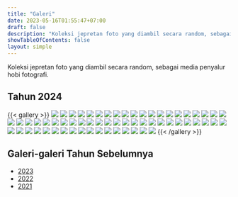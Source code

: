 ```yaml
---
title: "Galeri"
date: 2023-05-16T01:55:47+07:00
draft: false
description: "Koleksi jepretan foto yang diambil secara random, sebagai media penyalur hobi fotografi."
showTableOfContents: false
layout: simple
---
```


Koleksi jepretan foto yang diambil secara random, sebagai media penyalur
hobi fotografi.

## Tahun 2024
{{< gallery >}}
<img src="./2024/WhatsApp Image 2024-07-17 at 4.35.21 PM (1).jpeg" class="grid-w50 md:grid-w33 xl:grid-w25" />
<img src="./2024/WhatsApp Image 2024-07-17 at 4.35.21 PM (2).jpeg" class="grid-w50 md:grid-w33 xl:grid-w25" />
<img src="./2024/WhatsApp Image 2024-07-17 at 4.35.21.jpeg" class="grid-w50 md:grid-w33 xl:grid-w25" />
<img src="./2024/WhatsApp Image 2024-07-17 at 4.35.22 PM (1).jpeg" class="grid-w50 md:grid-w33 xl:grid-w25" />
<img src="./2024/WhatsApp Image 2024-07-17 at 4.35.22 PM.jpeg" class="grid-w50 md:grid-w33 xl:grid-w25" />
<img src="./2024/WhatsApp Image 2024-07-17 at 4.35.24 PM (1).jpeg" class="grid-w50 md:grid-w33 xl:grid-w25" />
<img src="./2024/WhatsApp Image 2024-07-17 at 4.35.24 PM.jpeg" class="grid-w50 md:grid-w33 xl:grid-w25" />
<img src="./2024/WhatsApp Image 2024-07-17 at 4.35.25 PM.jpeg" class="grid-w50 md:grid-w33 xl:grid-w25" />
<img src="./2024/WhatsApp Image 2024-07-17 at 4.35.27 PM.jpeg" class="grid-w50 md:grid-w33 xl:grid-w25" />
<img src="./2024/WhatsApp Image 2024-07-17 at 4.35.28 PM (1).jpeg" class="grid-w50 md:grid-w33 xl:grid-w25" />
<img src="./2024/WhatsApp Image 2024-07-17 at 4.35.28 PM (2).jpeg" class="grid-w50 md:grid-w33 xl:grid-w25" />
<img src="./2024/WhatsApp Image 2024-07-17 at 4.35.28 PM.jpeg" class="grid-w50 md:grid-w33 xl:grid-w25" />
<img src="./2024/WhatsApp Image 2024-07-17 at 4.35.29 PM.jpeg" class="grid-w50 md:grid-w33 xl:grid-w25" />
<img src="./2024/WhatsApp Image 2024-07-17 at 4.35.31 PM (1).jpeg" class="grid-w50 md:grid-w33 xl:grid-w25" />
<img src="./2024/WhatsApp Image 2024-07-17 at 4.35.31 PM (2).jpeg" class="grid-w50 md:grid-w33 xl:grid-w25" />
<img src="./2024/WhatsApp Image 2024-07-17 at 4.35.31 PM.jpeg" class="grid-w50 md:grid-w33 xl:grid-w25" />
<img src="./2024/WhatsApp Image 2024-07-17 at 4.35.32 PM (1).jpeg" class="grid-w50 md:grid-w33 xl:grid-w25" />
<img src="./2024/WhatsApp Image 2024-07-17 at 4.35.32 PM (2).jpeg" class="grid-w50 md:grid-w33 xl:grid-w25" />
<img src="./2024/WhatsApp Image 2024-07-17 at 4.35.32 PM.jpeg" class="grid-w50 md:grid-w33 xl:grid-w25" />
<img src="./2024/WhatsApp Image 2024-07-17 at 4.35.33 PM (1).jpeg" class="grid-w50 md:grid-w33 xl:grid-w25" />
<img src="./2024/WhatsApp Image 2024-07-17 at 4.35.33 PM (2).jpeg" class="grid-w50 md:grid-w33 xl:grid-w25" />
<img src="./2024/WhatsApp Image 2024-07-17 at 4.35.33 PM (3).jpeg" class="grid-w50 md:grid-w33 xl:grid-w25" />
<img src="./2024/WhatsApp Image 2024-07-17 at 4.35.33 PM.jpeg" class="grid-w50 md:grid-w33 xl:grid-w25" />
<img src="./2024/WhatsApp Image 2024-07-17 at 4.35.35 PM (1).jpeg" class="grid-w50 md:grid-w33 xl:grid-w25" />
<img src="./2024/WhatsApp Image 2024-07-17 at 4.35.35 PM.jpeg" class="grid-w50 md:grid-w33 xl:grid-w25" />
<img src="./2024/WhatsApp Image 2024-07-17 at 4.35.36 PM.jpeg" class="grid-w50 md:grid-w33 xl:grid-w25" />
<img src="./2024/WhatsApp Image 2024-05-04 at 8.46.40 PM.jpeg" class="grid-w50 md:grid-w33 xl:grid-w25" />
<img src="./2024/WhatsApp Image 2024-05-04 at 8.47.00 PM.jpeg" class="grid-w50 md:grid-w33 xl:grid-w25" />
<img src="./2024/WhatsApp Image 2024-05-04 at 8.47.07 PM.jpeg" class="grid-w50 md:grid-w33 xl:grid-w25" />
<img src="./2024/WhatsApp Image 2024-05-04 at 8.47.18 PM (1).jpeg" class="grid-w50 md:grid-w33 xl:grid-w25" />
<img src="./2024/WhatsApp Image 2024-05-04 at 8.47.18 PM.jpeg" class="grid-w50 md:grid-w33 xl:grid-w25" />
<img src="./2024/WhatsApp Image 2024-05-04 at 8.47.19 PM (1).jpeg" class="grid-w50 md:grid-w33 xl:grid-w25" />
<img src="./2024/WhatsApp Image 2024-05-04 at 8.47.19 PM (2).jpeg" class="grid-w50 md:grid-w33 xl:grid-w25" />
<img src="./2024/WhatsApp Image 2024-05-04 at 8.47.19 PM (5).jpeg" class="grid-w50 md:grid-w33 xl:grid-w25" />
<img src="./2024/WhatsApp Image 2024-05-04 at 8.47.19 PM.jpeg" class="grid-w50 md:grid-w33 xl:grid-w25" />
<img src="./2024/WhatsApp Image 2024-05-04 at 8.47.20 PM (1).jpeg" class="grid-w50 md:grid-w33 xl:grid-w25" />
<img src="./2024/WhatsApp Image 2024-05-04 at 8.47.20 PM (2).jpeg" class="grid-w50 md:grid-w33 xl:grid-w25" />
<img src="./2024/WhatsApp Image 2024-05-04 at 8.47.20 PM.jpeg" class="grid-w50 md:grid-w33 xl:grid-w25" />
<img src="./2024/WhatsApp Image 2024-05-04 at 8.47.21 PM (1).jpeg" class="grid-w50 md:grid-w33 xl:grid-w25" />
<img src="./2024/WhatsApp Image 2024-05-04 at 8.47.21 PM (2).jpeg" class="grid-w50 md:grid-w33 xl:grid-w25" />
<img src="./2024/WhatsApp Image 2024-05-04 at 8.47.21 PM.jpeg" class="grid-w50 md:grid-w33 xl:grid-w25" />
<img src="./2024/WhatsApp Image 2024-05-04 at 8.47.22 PM (1).jpeg" class="grid-w50 md:grid-w33 xl:grid-w25" />
<img src="./2024/WhatsApp Image 2024-05-04 at 8.47.22 PM (2).jpeg" class="grid-w50 md:grid-w33 xl:grid-w25" />
<img src="./2024/WhatsApp Image 2024-05-04 at 8.47.22 PM.jpeg" class="grid-w50 md:grid-w33 xl:grid-w25" />
<img src="./2024/WhatsApp Image 2024-05-04 at 8.47.23 PM (1).jpeg" class="grid-w50 md:grid-w33 xl:grid-w25" />
<img src="./2024/WhatsApp Image 2024-05-04 at 8.47.23 PM.jpeg" class="grid-w50 md:grid-w33 xl:grid-w25" />
<img src="./2024/WhatsApp Image 2024-05-04 at 8.47.24 PM (1).jpeg" class="grid-w50 md:grid-w33 xl:grid-w25" />
<img src="./2024/WhatsApp Image 2024-05-04 at 8.47.24 PM (2).jpeg" class="grid-w50 md:grid-w33 xl:grid-w25" />
<img src="./2024/WhatsApp Image 2024-05-04 at 8.47.24 PM.jpeg" class="grid-w50 md:grid-w33 xl:grid-w25" />
<img src="./2024/WhatsApp Image 2024-05-04 at 8.47.25 PM (1).jpeg" class="grid-w50 md:grid-w33 xl:grid-w25" />
<img src="./2024/WhatsApp Image 2024-05-04 at 8.47.25 PM (2).jpeg" class="grid-w50 md:grid-w33 xl:grid-w25" />
<img src="./2024/WhatsApp Image 2024-05-04 at 8.47.25 PM.jpeg" class="grid-w50 md:grid-w33 xl:grid-w25" />
<img src="./2024/WhatsApp Image 2024-05-04 at 8.47.26 PM.jpeg" class="grid-w50 md:grid-w33 xl:grid-w25" />
<img src="./2024/WhatsApp Image 2024-05-04 at 8.54.50 PM.jpeg" class="grid-w50 md:grid-w33 xl:grid-w25" />
<img src="./2024/WhatsApp Image 2024-05-04 at 8.54.51 PM (1).jpeg" class="grid-w50 md:grid-w33 xl:grid-w25" />
<img src="./2024/WhatsApp Image 2024-05-04 at 8.54.51 PM.jpeg" class="grid-w50 md:grid-w33 xl:grid-w25" />
<img src="./2024/WhatsApp Image 2024-05-04 at 8.54.51 PM (2).jpeg" class="grid-w50 md:grid-w33 xl:grid-w25" />
<img src="./2024/WhatsApp Image 2024-05-04 at 8.54.52 PM (1).jpeg" class="grid-w50 md:grid-w33 xl:grid-w25" />
<img src="./2024/WhatsApp Image 2024-05-04 at 8.54.52 PM (2).jpeg" class="grid-w50 md:grid-w33 xl:grid-w25" />
<img src="./2024/WhatsApp Image 2024-05-04 at 8.54.52 PM.jpeg" class="grid-w50 md:grid-w33 xl:grid-w25" />
<img src="./2024/WhatsApp Image 2024-05-04 at 8.54.53 PM (1).jpeg" class="grid-w50 md:grid-w33 xl:grid-w25" />
<img src="./2024/WhatsApp Image 2024-05-04 at 8.54.53 PM.jpeg" class="grid-w50 md:grid-w33 xl:grid-w25" />
{{< /gallery >}}


## Galeri-galeri Tahun Sebelumnya

- [2023](./2023/)
- [2022](./2022/)
- [2021](./2021/)
